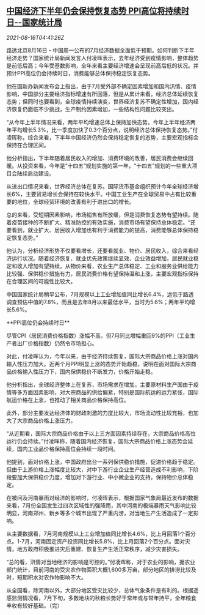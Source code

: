 <!--1629090062000-->
[中国经济下半年仍会保持恢复态势 PPI高位将持续时日--国家统计局](https://cn.reuters.com/article/china-economy-ppi-outlook-0816-idCNKBS2FH0D3)
------

<div><i>2021-08-16T04:41:26Z</i></div><p>路透北京8月16日 - 中国周一公布的7月经济数据全面低于预期。如何判断下半年经济走势？国家统计局新闻发言人付凌晖表示，去年经济受到疫情影响，整体趋势是前低后高；今年受基数影响，全年来看主要经济增速会呈现前高后低的状况。并预计PPI高位仍会持续时日，消费能够总体保持稳定恢复态势。</p><p>他在国新办新闻发布会上指出，由于7月受外部不确定因素增加和国内汛情、疫情影响，中国部分主要经济指标增速有所回落，但是从累计来看，经济总体延续恢复态势；但同时也要看到，全球疫情持续演变，世界经济复苏不确定性增加，国内经济恢复仍面临不少挑战，生产制约因素增加，一些结构性问题比较突出。</p><p>“从今年上半年情况来看，两年平均增速总体上保持加快态势。今年上半年经济两年平均增长5.3%，比一季度加快了0.3个百分点，说明经济总体保持恢复态势。”付凌晖称，综合来看，下半年中国经济仍然会保持稳定恢复的态势，主要宏观指标会保持在合理区间。</p><p>他分析指出，下半年随着居民收入的增加、消费环境的改善，居民消费会继续回暖。从投资来看，今年是“十四五”规划实施的第一年，“十四五”规划的一些重大项目会陆续启动建设。</p><p>从进出口情况来看，世界经济总体在复苏。国际货币基金组织预计今年全球经济增长6%，主要贸易增长会保持在较快水平。中国工业生产在全球贸易中占有比较重要的地位，全球经贸环境的改善有利于进出口的增长。</p><p>总的来看，受短期因素影响，市场销售有所放缓，但是消费恢复态势有望持续。随着疫苗接种的不断扩大、精准防控的有效实施，消费市场有望保持总体稳定。“还要看到，就业扩大、居民收入增加也有利于消费能力的提高，消费能够总体保持稳定恢复态势。”</p><p>他认为，分析经济形势不仅要看增长，还要看就业、物价、居民收入，综合来看经济运行状况。随着经济恢复、就业优先政策继续显效、企业效益增加，居民就业稳定和收入增加有望持续。从物价来看，农业生产总体稳定、工业和服务业供给能力比较强、保供稳价措施有力，居民消费价格有望保持温和上涨，主要宏观指标保持在合理区间的可能性比较大。</p><p>中国国家统计局稍早公布，7月规模以上工业增加值同比增长6.4%，远低于路透调查预估中值的7.8%，而且是去年8月以来最低水平，当时为5.6%；两年平均增长5.6%。</p><p>**PPI高位仍会持续时日**</p><p>尽管CPI（居民消费价格指数）涨幅不高，但7月同比增幅重回9%的PPI（工业生产者出厂价格指数）仍然令市场担心。</p><p>对此，付凌晖认为，今年以来，由于经济持续恢复，国际大宗商品价格上涨对国内输入性压力加大。近两个月PPI明显上涨的态势开始趋稳，说明在面对国际大宗商品价格输入性压力下，国内保供稳价不断发力，价格开始走稳。</p><p>他分析指出，全球经济整体上在复苏，市场需求在增加。主要原材料生产国由于疫情等多方面因素影响，对大宗商品的供给偏紧，特别是国际航运的运力紧张，国际航运价格在上涨，也推动了相关商品价格保持高位。</p><p>此外，部分主要发达经济体的财政刺激的力度比较大，市场流动性比较充裕，也加大了大宗商品价格上涨压力。</p><p>“从近期看，国际大宗商品价格由于以上三方面因素持续存在，大宗商品价格高位运行仍会持续。”付凌晖称，随着国内经济恢复，国际大宗商品价格上涨态势会延续，国内工业品价格保持高位会持续一段时间。</p><p>他提到，面对价格上涨，中国政府出台一系列保供稳价措施，促进价格趋于稳定。但由于上游价格上涨幅度比较大，对中下游行业企业生产经营造成不利影响，下阶段要加大保供稳价力度，增加对下游行业、中小微企业的支持，保持物价总体稳定。</p><p>在被问及河南暴雨对经济的影响时，付凌晖表示，根据国家气象局最近发布的数据来看，7月份全国发生过四次区域性的强降雨，其中河南的极端暴雨天气影响比较明显，河南郑州、新乡等多个城市出现了严重内涝，对当地生产生活造成了一定影响。</p><p>从主要数据看，7月河南规模以上工业增加值同比增长4.6%，比上月回落1个百分点。1-7月，河南固定资产投资同比增长5.8%，比上月回落2个百分点。面对灾情，地方政府积极推进灾后重建、恢复生产生活正常秩序，减少灾害损失。</p><p>“总的看，汛情对当地经济的影响是可控的。”付凌晖称，对于农业的影响，据农业部门统计，目前河南的受灾农作物面积大概1,600多万亩，部分地区的排涝比较及时，短期积水对农作物影响不大。</p><p>从全国看，除河南以外，大部分地区受灾比较少，总体气象条件是有利的。根据遥感监测情况看，7月下旬，多数地块的秋粮长势好于常年或与常年持平，全年粮食丰收有较好基础。（完）</p>

